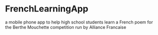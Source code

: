 # FrenchLearningApp
a mobile phone app to help high school students learn a French poem for the Berthe Mouchette competition run by Alliance Francaise
